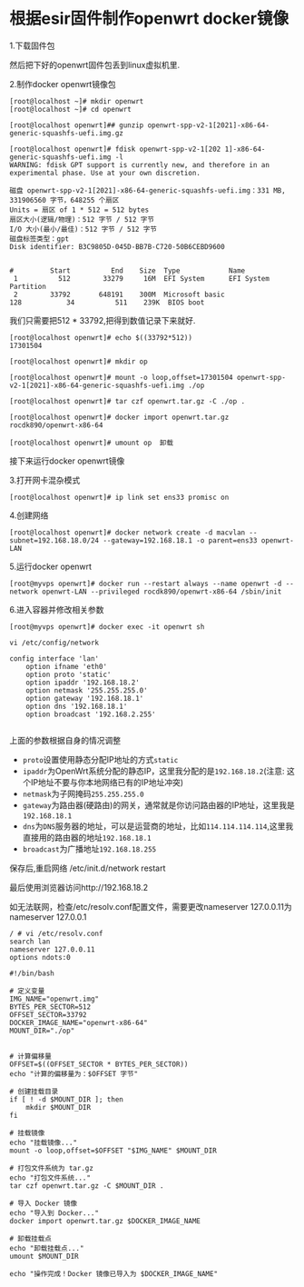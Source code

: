 # 根据esir固件制作openwrt docker镜像



1.下载固件包

然后把下好的openwrt固件包丢到linux虚拟机里.

2.制作docker openwrt镜像包

```
[root@localhost ~]# mkdir openwrt
[root@localhost ~]# cd openwrt

[root@localhost openwrt]## gunzip openwrt-spp-v2-1[2021]-x86-64-generic-squashfs-uefi.img.gz

```

```
[root@localhost openwrt]# fdisk openwrt-spp-v2-1[202 1]-x86-64-generic-squashfs-uefi.img -l
WARNING: fdisk GPT support is currently new, and therefore in an experimental phase. Use at your own discretion.

磁盘 openwrt-spp-v2-1[2021]-x86-64-generic-squashfs-uefi.img：331 MB, 331906560 字节，648255 个扇区
Units = 扇区 of 1 * 512 = 512 bytes
扇区大小(逻辑/物理)：512 字节 / 512 字节
I/O 大小(最小/最佳)：512 字节 / 512 字节
磁盘标签类型：gpt
Disk identifier: B3C9805D-045D-BB7B-C720-50B6CEBD9600


#         Start          End    Size  Type            Name
 1          512        33279     16M  EFI System      EFI System Partition
 2        33792       648191    300M  Microsoft basic 
128           34          511    239K  BIOS boot     
```

我们只需要把512 * 33792,把得到数值记录下来就好.

```
[root@localhost openwrt]# echo $((33792*512))
17301504

[root@localhost openwrt]# mkdir op

[root@localhost openwrt]# mount -o loop,offset=17301504 openwrt-spp-v2-1[2021]-x86-64-generic-squashfs-uefi.img ./op

[root@localhost openwrt]# tar czf openwrt.tar.gz -C ./op .

[root@localhost openwrt]# docker import openwrt.tar.gz  rocdk890/openwrt-x86-64

[root@localhost openwrt]# umount op  卸载
```

接下来运行docker openwrt镜像

3.打开网卡混杂模式

```
[root@localhost openwrt]# ip link set ens33 promisc on
```

4.创建网络

```
[root@localhost openwrt]# docker network create -d macvlan --subnet=192.168.18.0/24 --gateway=192.168.18.1 -o parent=ens33 openwrt-LAN
```

5.运行docker openwrt

```
[root@myvps openwrt]# docker run --restart always --name openwrt -d --network openwrt-LAN --privileged rocdk890/openwrt-x86-64 /sbin/init
```

6.进入容器并修改相关参数

```
[root@myvps openwrt]# docker exec -it openwrt sh

vi /etc/config/network

config interface 'lan'
	option ifname 'eth0'
	option proto 'static'
	option ipaddr '192.168.18.2'
	option netmask '255.255.255.0'
	option gateway '192.168.18.1'
	option dns '192.168.18.1'
	option broadcast '192.168.2.255'
	
```

上面的参数根据自身的情况调整

- `proto`设置使用静态分配IP地址的方式`static`
- `ipaddr`为OpenWrt系统分配的静态IP，这里我分配的是`192.168.18.2`(注意: 这个IP地址不要与你本地网络已有的IP地址冲突)
- `netmask`为子网掩码`255.255.255.0`
- `gateway`为路由器(硬路由)的网关，通常就是你访问路由器的IP地址，这里我是`192.168.18.1`
- `dns`为`DNS`服务器的地址，可以是运营商的地址，比如`114.114.114.114`,这里我直接用的路由器的地址`192.168.18.1`
- `broadcast`为广播地址`192.168.18.255`

保存后,重启网络 /etc/init.d/network restart

最后使用浏览器访问http://192.168.18.2

如无法联网，检查/etc/resolv.conf配置文件，需要更改nameserver 127.0.0.11为nameserver 127.0.0.1
```
/ # vi /etc/resolv.conf
search lan
nameserver 127.0.0.11
options ndots:0
```

```
#!/bin/bash

# 定义变量
IMG_NAME="openwrt.img"
BYTES_PER_SECTOR=512
OFFSET_SECTOR=33792
DOCKER_IMAGE_NAME="openwrt-x86-64"
MOUNT_DIR="./op"


# 计算偏移量
OFFSET=$((OFFSET_SECTOR * BYTES_PER_SECTOR))
echo "计算的偏移量为：$OFFSET 字节"

# 创建挂载目录
if [ ! -d $MOUNT_DIR ]; then
    mkdir $MOUNT_DIR
fi

# 挂载镜像
echo "挂载镜像..."
mount -o loop,offset=$OFFSET "$IMG_NAME" $MOUNT_DIR

# 打包文件系统为 tar.gz
echo "打包文件系统..."
tar czf openwrt.tar.gz -C $MOUNT_DIR .

# 导入 Docker 镜像
echo "导入到 Docker..."
docker import openwrt.tar.gz $DOCKER_IMAGE_NAME

# 卸载挂载点
echo "卸载挂载点..."
umount $MOUNT_DIR

echo "操作完成！Docker 镜像已导入为 $DOCKER_IMAGE_NAME"

```
